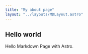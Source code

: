 ```yaml
---
title: "My about page"
layout: "../layouts/MDLayout.astro"
---
```


## Hello world

Hello Markdown Page with Astro.
